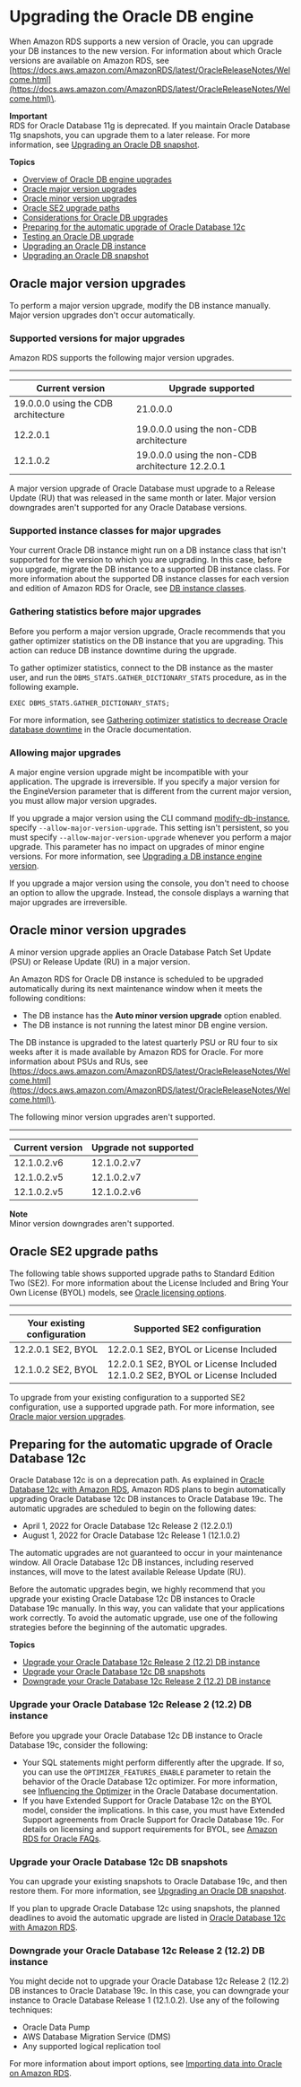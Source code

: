 # Upgrading the Oracle DB engine<a name="USER_UpgradeDBInstance.Oracle"></a>

When Amazon RDS supports a new version of Oracle, you can upgrade your DB instances to the new version\. For information about which Oracle versions are available on Amazon RDS, see [https://docs.aws.amazon.com/AmazonRDS/latest/OracleReleaseNotes/Welcome.html](https://docs.aws.amazon.com/AmazonRDS/latest/OracleReleaseNotes/Welcome.html)\.

**Important**  
RDS for Oracle Database 11g is deprecated\. If you maintain Oracle Database 11g snapshots, you can upgrade them to a later release\. For more information, see [Upgrading an Oracle DB snapshot](USER_UpgradeDBSnapshot.Oracle.md)\.

**Topics**
+ [Overview of Oracle DB engine upgrades](USER_UpgradeDBInstance.Oracle.Overview.md)
+ [Oracle major version upgrades](#USER_UpgradeDBInstance.Oracle.Major)
+ [Oracle minor version upgrades](#USER_UpgradeDBInstance.Oracle.Minor)
+ [Oracle SE2 upgrade paths](#USER_UpgradeDBInstance.Oracle.SE2)
+ [Considerations for Oracle DB upgrades](USER_UpgradeDBInstance.Oracle.OGPG.md)
+ [Preparing for the automatic upgrade of Oracle Database 12c](#USER_UpgradeDBInstance.Oracle.auto-upgrade)
+ [Testing an Oracle DB upgrade](USER_UpgradeDBInstance.Oracle.UpgradeTesting.md)
+ [Upgrading an Oracle DB instance](USER_UpgradeDBInstance.Oracle.Upgrading.md)
+ [Upgrading an Oracle DB snapshot](USER_UpgradeDBSnapshot.Oracle.md)

## Oracle major version upgrades<a name="USER_UpgradeDBInstance.Oracle.Major"></a>

To perform a major version upgrade, modify the DB instance manually\. Major version upgrades don't occur automatically\. 

### Supported versions for major upgrades<a name="USER_UpgradeDBInstance.Oracle.Major.supported-versions"></a>

Amazon RDS supports the following major version upgrades\.


****  

| Current version | Upgrade supported | 
| --- | --- | 
|  19\.0\.0\.0 using the CDB architecture  |  21\.0\.0\.0  | 
|  12\.2\.0\.1  |  19\.0\.0\.0 using the non\-CDB architecture  | 
|  12\.1\.0\.2  |  19\.0\.0\.0 using the non\-CDB architecture 12\.2\.0\.1  | 

A major version upgrade of Oracle Database must upgrade to a Release Update \(RU\) that was released in the same month or later\. Major version downgrades aren't supported for any Oracle Database versions\.

### Supported instance classes for major upgrades<a name="USER_UpgradeDBInstance.Oracle.Major.instance-classes"></a>

Your current Oracle DB instance might run on a DB instance class that isn't supported for the version to which you are upgrading\. In this case, before you upgrade, migrate the DB instance to a supported DB instance class\. For more information about the supported DB instance classes for each version and edition of Amazon RDS for Oracle, see [DB instance classes](Concepts.DBInstanceClass.md)\.

### Gathering statistics before major upgrades<a name="USER_UpgradeDBInstance.Oracle.Major.gathering-stats"></a>

Before you perform a major version upgrade, Oracle recommends that you gather optimizer statistics on the DB instance that you are upgrading\. This action can reduce DB instance downtime during the upgrade\.

To gather optimizer statistics, connect to the DB instance as the master user, and run the `DBMS_STATS.GATHER_DICTIONARY_STATS` procedure, as in the following example\.

```
EXEC DBMS_STATS.GATHER_DICTIONARY_STATS;
```

For more information, see [ Gathering optimizer statistics to decrease Oracle database downtime](https://docs.oracle.com/en/database/oracle/oracle-database/12.2/upgrd/database-preparation-tasks-to-complete-before-upgrades.html#GUID-6719608D-F145-403C-8CCE-CF23120BCC2A) in the Oracle documentation\.

### Allowing major upgrades<a name="USER_UpgradeDBInstance.Oracle.Major.allowing-upgrades"></a>

A major engine version upgrade might be incompatible with your application\. The upgrade is irreversible\. If you specify a major version for the EngineVersion parameter that is different from the current major version, you must allow major version upgrades\.

If you upgrade a major version using the CLI command [modify\-db\-instance](https://docs.aws.amazon.com/cli/latest/reference/rds/modify-db-instance.html), specify `--allow-major-version-upgrade`\. This setting isn't persistent, so you must specify `--allow-major-version-upgrade` whenever you perform a major upgrade\. This parameter has no impact on upgrades of minor engine versions\. For more information, see [Upgrading a DB instance engine version](USER_UpgradeDBInstance.Upgrading.md)\.

If you upgrade a major version using the console, you don't need to choose an option to allow the upgrade\. Instead, the console displays a warning that major upgrades are irreversible\.

## Oracle minor version upgrades<a name="USER_UpgradeDBInstance.Oracle.Minor"></a>

A minor version upgrade applies an Oracle Database Patch Set Update \(PSU\) or Release Update \(RU\) in a major version\. 

An Amazon RDS for Oracle DB instance is scheduled to be upgraded automatically during its next maintenance window when it meets the following conditions:
+ The DB instance has the **Auto minor version upgrade** option enabled\.
+ The DB instance is not running the latest minor DB engine version\.

The DB instance is upgraded to the latest quarterly PSU or RU four to six weeks after it is made available by Amazon RDS for Oracle\. For more information about PSUs and RUs, see [https://docs.aws.amazon.com/AmazonRDS/latest/OracleReleaseNotes/Welcome.html](https://docs.aws.amazon.com/AmazonRDS/latest/OracleReleaseNotes/Welcome.html)\. 

The following minor version upgrades aren't supported\.


****  

| Current version | Upgrade not supported | 
| --- | --- | 
| 12\.1\.0\.2\.v6 | 12\.1\.0\.2\.v7 | 
| 12\.1\.0\.2\.v5 | 12\.1\.0\.2\.v7 | 
| 12\.1\.0\.2\.v5 | 12\.1\.0\.2\.v6 | 

**Note**  
Minor version downgrades aren't supported\.

## Oracle SE2 upgrade paths<a name="USER_UpgradeDBInstance.Oracle.SE2"></a>

The following table shows supported upgrade paths to Standard Edition Two \(SE2\)\. For more information about the License Included and Bring Your Own License \(BYOL\) models, see [Oracle licensing options](Oracle.Concepts.Licensing.md)\. 


****  

| Your existing configuration | Supported SE2 configuration | 
| --- | --- | 
|  12\.2\.0\.1 SE2, BYOL  |  12\.2\.0\.1 SE2, BYOL or License Included  | 
|  12\.1\.0\.2 SE2, BYOL  |  12\.2\.0\.1 SE2, BYOL or License Included 12\.1\.0\.2 SE2, BYOL or License Included  | 

To upgrade from your existing configuration to a supported SE2 configuration, use a supported upgrade path\. For more information, see [Oracle major version upgrades](#USER_UpgradeDBInstance.Oracle.Major)\. 

## Preparing for the automatic upgrade of Oracle Database 12c<a name="USER_UpgradeDBInstance.Oracle.auto-upgrade"></a>

Oracle Database 12c is on a deprecation path\. As explained in [Oracle Database 12c with Amazon RDS](Oracle.Concepts.database-versions.md#Oracle.Concepts.FeatureSupport.12c), Amazon RDS plans to begin automatically upgrading Oracle Database 12c DB instances to Oracle Database 19c\. The automatic upgrades are scheduled to begin on the following dates:
+ April 1, 2022 for Oracle Database 12c Release 2 \(12\.2\.0\.1\)
+ August 1, 2022 for Oracle Database 12c Release 1 \(12\.1\.0\.2\)

The automatic upgrades are not guaranteed to occur in your maintenance window\. All Oracle Database 12c DB instances, including reserved instances, will move to the latest available Release Update \(RU\)\.

Before the automatic upgrades begin, we highly recommend that you upgrade your existing Oracle Database 12c DB instances to Oracle Database 19c manually\. In this way, you can validate that your applications work correctly\. To avoid the automatic upgrade, use one of the following strategies before the beginning of the automatic upgrades\.

**Topics**
+ [Upgrade your Oracle Database 12c Release 2 \(12\.2\) DB instance](#USER_UpgradeDBInstance.Oracle.auto-upgrade.upgrade)
+ [Upgrade your Oracle Database 12c DB snapshots](#USER_UpgradeDBInstance.Oracle.auto-upgrade.snapshots)
+ [Downgrade your Oracle Database 12c Release 2 \(12\.2\) DB instance](#USER_UpgradeDBInstance.Oracle.auto-upgrade.downgrade)

### Upgrade your Oracle Database 12c Release 2 \(12\.2\) DB instance<a name="USER_UpgradeDBInstance.Oracle.auto-upgrade.upgrade"></a>

Before you upgrade your Oracle Database 12c DB instance to Oracle Database 19c, consider the following:
+ Your SQL statements might perform differently after the upgrade\. If so, you can use the `OPTIMIZER_FEATURES_ENABLE` parameter to retain the behavior of the Oracle Database 12c optimizer\. For more information, see [Influencing the Optimizer](https://docs.oracle.com/en/database/oracle/oracle-database/19/tgsql/influencing-the-optimizer.html#GUID-8758EF88-1CC6-41BD-8581-246702414D1D) in the Oracle Database documentation\.
+ If you have Extended Support for Oracle Database 12c on the BYOL model, consider the implications\. In this case, you must have Extended Support agreements from Oracle Support for Oracle Database 19c\. For details on licensing and support requirements for BYOL, see [Amazon RDS for Oracle FAQs](https://aws.amazon.com/rds/oracle/faqs/)\.

### Upgrade your Oracle Database 12c DB snapshots<a name="USER_UpgradeDBInstance.Oracle.auto-upgrade.snapshots"></a>

You can upgrade your existing snapshots to Oracle Database 19c, and then restore them\. For more information, see [Upgrading an Oracle DB snapshot](USER_UpgradeDBSnapshot.Oracle.md)\.

If you plan to upgrade Oracle Database 12c using snapshots, the planned deadlines to avoid the automatic upgrade are listed in [Oracle Database 12c with Amazon RDS](Oracle.Concepts.database-versions.md#Oracle.Concepts.FeatureSupport.12c)\.

### Downgrade your Oracle Database 12c Release 2 \(12\.2\) DB instance<a name="USER_UpgradeDBInstance.Oracle.auto-upgrade.downgrade"></a>

You might decide not to upgrade your Oracle Database 12c Release 2 \(12\.2\) DB instances to Oracle Database 19c\. In this case, you can downgrade your instance to Oracle Database Release 1 \(12\.1\.0\.2\)\. Use any of the following techniques:
+ Oracle Data Pump
+ AWS Database Migration Service \(DMS\)
+ Any supported logical replication tool

For more information about import options, see [Importing data into Oracle on Amazon RDS](Oracle.Procedural.Importing.md)\.